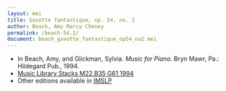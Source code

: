 ```yaml
---
layout: mei
title: Gavotte fantastique, op. 54, no. 2
author: Beach, Amy Marcy Cheney
permalink: /beach-54.2/
document: beach_gavotte_fantastique_op54_no2.mei
---
```


- In Beach, Amy, and Glickman, Sylvia. *Music for Piano.* Bryn Mawr, Pa.: Hildegard Pub., 1994.
- <a href="https://tufts-primo.hosted.exlibrisgroup.com/permalink/f/bnf7qa/01TUN_ALMA21108441970003851">Music Library Stacks M22.B35 G61 1994</a>
- Other editions available in <a href="https://imslp.org/wiki/2_Piano_Pieces%2C_Op.54_(Beach%2C_Amy_Marcy)" target="_blank">IMSLP</a>
